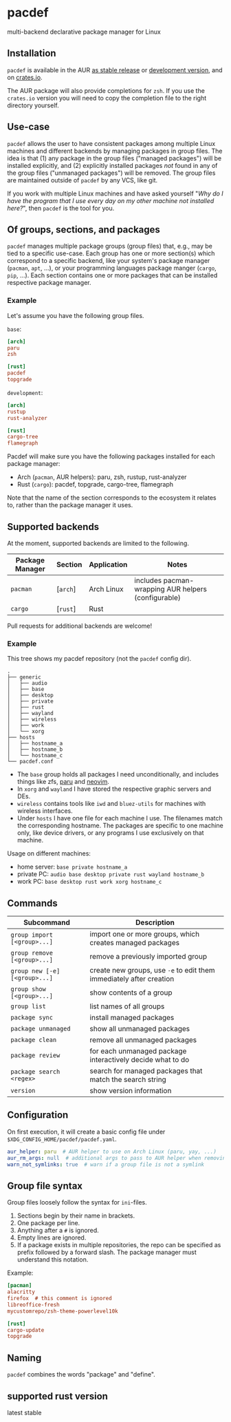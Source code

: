 # pacdef

multi-backend declarative package manager for Linux


## Installation

`pacdef` is available in the AUR [as stable release](https://aur.archlinux.org/packages/pacdef) or [development version](https://aur.archlinux.org/packages/pacdef-git), and on [crates.io](https://crates.io/crates/pacdef).

The AUR package will also provide completions for `zsh`.
If you use the `crates.io` version you will need to copy the completion file to the right directory yourself.


## Use-case

`pacdef` allows the user to have consistent packages among multiple Linux machines and different backends by managing packages in group files.
The idea is that (1) any package in the group files ("managed packages") will be installed explicitly, and (2) explicitly installed packages *not* found in any of the group files ("unmanaged packages") will be removed.
The group files are maintained outside of `pacdef` by any VCS, like git. 

If you work with multiple Linux machines and have asked yourself "*Why do I have the program that I use every day on my other machine not installed here?*", then `pacdef` is the tool for you.


## Of groups, sections, and packages

`pacdef` manages multiple package groups (group files) that, e.g., may be tied to a specific use-case.
Each group has one or more section(s) which correspond to a specific backend, like your system's package manager (`pacman`, `apt`, ...), or your programming languages package manger (`cargo`, `pip`, ...).
Each section contains one or more packages that can be installed respective package manager.


### Example

Let's assume you have the following group files.

`base`:

```ini
[arch]
paru
zsh

[rust]
pacdef
topgrade
```

`development`:

```ini
[arch]
rustup
rust-analyzer

[rust]
cargo-tree
flamegraph
```

Pacdef will make sure you have the following packages installed for each package manager:

- Arch (`pacman`, AUR helpers): paru, zsh, rustup, rust-analyzer
- Rust (`cargo`): pacdef, topgrade, cargo-tree, flamegraph

Note that the name of the section corresponds to the ecosystem it relates to, rather than the package manager it uses.


## Supported backends

At the moment, supported backends are limited to the following.

| Package Manager | Section   | Application |  Notes                                               |
|-----------------|-----------|-------------|------------------------------------------------------|
| `pacman`        | [`arch`]  | Arch Linux  |  includes pacman-wrapping AUR helpers (configurable) |
| `cargo`         | [`rust`]  | Rust        |                                                      |

Pull requests for additional backends are welcome!


### Example

This tree shows my pacdef repository (not the `pacdef` config dir).
```
.
├── generic
│   ├── audio
│   ├── base
│   ├── desktop
│   ├── private
│   ├── rust
│   ├── wayland
│   ├── wireless
│   ├── work
│   └── xorg
├── hosts
│   ├── hostname_a
│   ├── hostname_b
│   └── hostname_c
└── pacdef.conf
```

- The `base` group holds all packages I need unconditionally, and includes things like zfs,
  [paru](https://github.com/Morganamilo/paru) and [neovim](https://github.com/neovim/neovim).
- In `xorg` and `wayland` I have stored the respective graphic servers and DEs.
- `wireless` contains tools like `iwd` and `bluez-utils` for machines with wireless interfaces.
- Under `hosts` I have one file for each machine I use. The filenames match the corresponding hostname. The packages
  are specific to one machine only, like device drivers, or any programs I use exclusively on that machine.

Usage on different machines: 

- home server: `base private hostname_a`
- private PC: `audio base desktop private rust wayland hostname_b`
- work PC: `base desktop rust work xorg hostname_c`


## Commands

| Subcommand                        | Description                                                           |
|-----------------------------------|-----------------------------------------------------------------------|
| `group import [<group>...]`       | import one or more groups, which creates managed packages             |
| `group remove [<group>...]`       | remove a previously imported group                                    |
| `group new [-e] [<group>...]`     | create new groups, use `-e` to edit them immediately after creation   | 
| `group show [<group>...]`         | show contents of a group                                              |  
| `group list`                      | list names of all groups                                              |  
| `package sync`                    | install managed packages                                              |
| `package unmanaged`               | show all unmanaged packages                                           |
| `package clean`                   | remove all unmanaged packages                                         |
| `package review`                  | for each unmanaged package interactively decide what to do            |
| `package search <regex>`          | search for managed packages that match the search string              |
| `version`                         | show version information                                              |


## Configuration

On first execution, it will create a basic config file under `$XDG_CONFIG_HOME/pacdef/pacdef.yaml`.

```yaml
aur_helper: paru  # AUR helper to use on Arch Linux (paru, yay, ...)
aur_rm_args: null  # additional args to pass to AUR helper when removing packages (optional)
warn_not_symlinks: true  # warn if a group file is not a symlink
```


## Group file syntax

Group files loosely follow the syntax for `ini`-files.

1. Sections begin by their name in brackets.
2. One package per line. 
3. Anything after a `#` is ignored.
4. Empty lines are ignored.
5. If a package exists in multiple repositories, the repo can be specified as prefix followed by a forward slash.
   The package manager must understand this notation.

Example:
```ini
[pacman]
alacritty
firefox  # this comment is ignored
libreoffice-fresh
mycustomrepo/zsh-theme-powerlevel10k

[rust]
cargo-update
topgrade
```


## Naming

`pacdef` combines the words "package" and "define".


## supported rust version

latest stable
